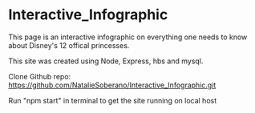 # Interactive_Infographic
This page is an interactive infographic on everything one needs to know about Disney's 12 offical princesses. 

This site was created using Node, Express, hbs and mysql. 

Clone Github repo: https://github.com/NatalieSoberano/Interactive_Infographic.git

Run "npm start" in terminal to get the site running on local host
